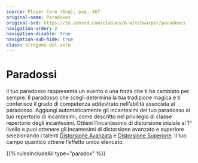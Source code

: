 ```yaml
---
source: Player Core (Eng), pag. 167
original-name: Paradoxes
original-srd: https://2e.aonsrd.com/classes/6-witchwarper/paradoxes
navigation-order: 2
navigation-disable: true
navigation-sub-hide: true
class: stregone-del-velo
---
```


# Paradossi

Il tuo paradosso rappresenta un evento o una forza che ti ha cambiato per
sempre. Il paradosso che scegli determina la tua tradizione magica e ti
conferisce il grado di competenza addestrato nell’abilità associata al
paradosso. Aggiungi automaticamente gli incantesimi del tuo paradosso al tuo
repertorio di incantesimi, come descritto nel privilegio di classe repertorio
degli incantesimi. Ottieni l’incantesimo di distorsione iniziale al 1° livello e
puoi ottenere gli incantesimi di distorsione avanzato e superiore selezionando i
talenti [Distorsione Avanzata](/talenti/distorsione-avanzata) e
[Distorsione Superiore](/talenti/distorsione-superiore). Il tuo campo quantico
ottiene l’effetto unico elencato.

{{% rulesIncludeAll type="paradox" %}}
